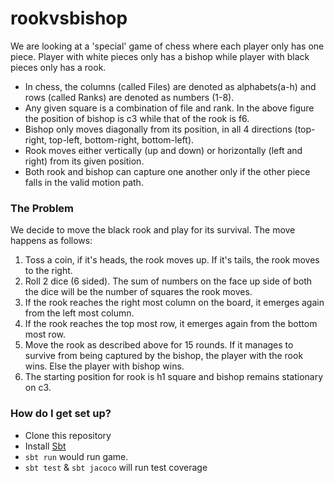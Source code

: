 # rookvsbishop #

We are looking at a 'special' game of chess where each player only has one piece.
Player with white pieces only has a bishop while player with black pieces only has
a rook.
* In chess, the columns (called Files) are denoted as alphabets(a-h) and rows (called
Ranks) are denoted as numbers (1-8).
* Any given square is a combination of file and rank. In the above figure the position of
bishop is c3 while that of the rook is f6.
* Bishop only moves diagonally from its position, in all 4 directions (top-right, top-left,
bottom-right, bottom-left).
* Rook moves either vertically (up and down) or horizontally (left and right) from its given
position.
* Both rook and bishop can capture one another only if the other piece falls in the valid
motion path.

### The Problem ###
We decide to move the black rook and play for its survival. The move happens as follows:
1. Toss a coin, if it's heads, the rook moves up. If it's tails, the rook moves to the right.
2. Roll 2 dice (6 sided). The sum of numbers on the face up side of both the dice will be the
number of squares the rook moves.
3. If the rook reaches the right most column on the board, it emerges again from the left
most column.
4. If the rook reaches the top most row, it emerges again from the bottom most row.
5. Move the rook as described above for 15 rounds. If it manages to survive from being
captured by the bishop, the player with the rook wins. Else the player with bishop wins.
6. The starting position for rook is h1 square and bishop remains stationary on c3.
### How do I get set up? ###

* Clone this repository
* Install [Sbt](https://www.scala-sbt.org/1.x/docs/Setup.html)
* `sbt run` would run game.
* `sbt test` & `sbt jacoco` will run test coverage